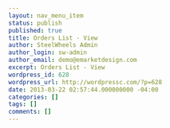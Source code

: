 ```yaml
---
layout: nav_menu_item
status: publish
published: true
title: Orders List - View
author: SteelWheels Admin
author_login: sw-admin
author_email: demo@emarketdesign.com
excerpt: Orders List - View
wordpress_id: 628
wordpress_url: http://wordpressc.com/?p=628
date: 2013-03-22 02:57:44.000000000 -04:00
categories: []
tags: []
comments: []
---
```



